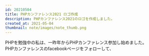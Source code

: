 ```yaml
---
id: 20210504
title: PHPカンファレンス2021 ロゴ作成
description: PHPカンファレンス2021のロゴを作成しました。
created_at: 2021-05-04
thumbnail: note/images/note_thumb.png
---
```


PHPを勉強中の私は、一昨年からPHPカンファレンス参加し始めました。  
PHPカンファレンスのfacebookページをフォローして、
